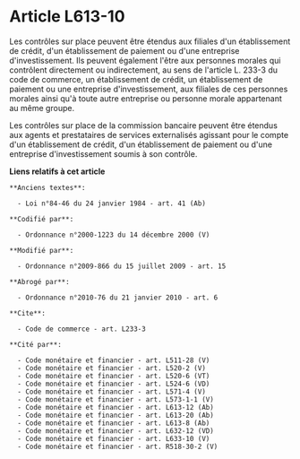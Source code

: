 # Article L613-10

Les contrôles sur place peuvent être étendus aux filiales d'un établissement de crédit, d'un établissement de paiement ou
d'une entreprise d'investissement. Ils peuvent également l'être aux personnes morales qui contrôlent directement ou
indirectement, au sens de l'article L. 233-3 du code de commerce, un établissement de crédit, un établissement de paiement ou
une entreprise d'investissement, aux filiales de ces personnes morales ainsi qu'à toute autre entreprise ou personne morale
appartenant au même groupe.

Les contrôles sur place de la commission bancaire peuvent être étendus aux agents et prestataires de services externalisés
agissant pour le compte d'un établissement de crédit, d'un établissement de paiement ou d'une entreprise d'investissement
soumis à son contrôle.

**Liens relatifs à cet article**

	**Anciens textes**:

	  - Loi n°84-46 du 24 janvier 1984 - art. 41 (Ab)

	**Codifié par**:

	  - Ordonnance n°2000-1223 du 14 décembre 2000 (V)

	**Modifié par**:

	  - Ordonnance n°2009-866 du 15 juillet 2009 - art. 15

	**Abrogé par**:

	  - Ordonnance n°2010-76 du 21 janvier 2010 - art. 6

	**Cite**:

	  - Code de commerce - art. L233-3

	**Cité par**:

	  - Code monétaire et financier - art. L511-28 (V)
	  - Code monétaire et financier - art. L520-2 (V)
	  - Code monétaire et financier - art. L520-6 (VT)
	  - Code monétaire et financier - art. L524-6 (VD)
	  - Code monétaire et financier - art. L571-4 (V)
	  - Code monétaire et financier - art. L573-1-1 (V)
	  - Code monétaire et financier - art. L613-12 (Ab)
	  - Code monétaire et financier - art. L613-20 (Ab)
	  - Code monétaire et financier - art. L613-8 (Ab)
	  - Code monétaire et financier - art. L632-12 (VD)
	  - Code monétaire et financier - art. L633-10 (V)
	  - Code monétaire et financier - art. R518-30-2 (V)
